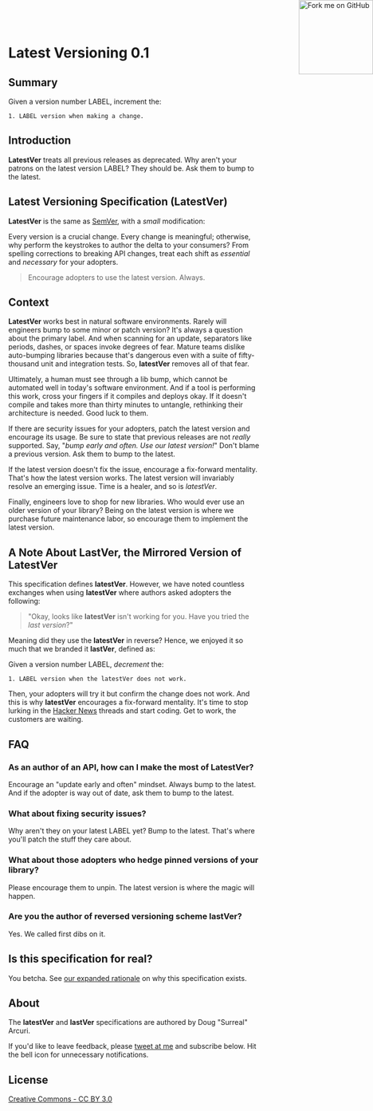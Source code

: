 # Latest Versioning 0.1

## Summary

Given a version number LABEL, increment the:

```
1. LABEL version when making a change.
```

## Introduction

**LatestVer** treats all previous releases as deprecated. Why aren't your patrons on the latest version LABEL? They should be. Ask them to bump to the latest.

## Latest Versioning Specification (LatestVer)

**LatestVer** is the same as [SemVer](https://semver.org/), with a *small* modification:

Every version is a crucial change. Every change is meaningful; otherwise, why perform the keystrokes to author the delta to your consumers? From spelling corrections to breaking API changes, treat each shift as *essential* and *necessary* for your adopters.

> Encourage adopters to use the latest version. Always.

## Context

**LatestVer** works best in natural software environments. Rarely will engineers bump to some minor or patch version? It's always a question about the primary label. And when scanning for an update, separators like periods, dashes, or spaces invoke degrees of fear. Mature teams dislike auto-bumping libraries because that's dangerous even with a suite of fifty-thousand unit and integration tests. So, **latestVer** removes all of that fear.

Ultimately, a human must see through a lib bump, which cannot be automated well in today's software environment. And if a tool is performing this work, cross your fingers if it compiles and deploys okay. If it doesn't compile and takes more than thirty minutes to untangle, rethinking their architecture is needed. Good luck to them.

If there are security issues for your adopters, patch the latest version and encourage its usage. Be sure to state that previous releases are not *really* supported. Say, "*bump early and often. Use our latest version!*" Don't blame a previous version. Ask them to bump to the latest.

If the latest version doesn't fix the issue, encourage a fix-forward mentality. That's how the latest version works. The latest version will invariably resolve an emerging issue. Time is a healer, and so is *latestVer*.

Finally, engineers love to shop for new libraries. Who would ever use an older version of your library? Being on the latest version is where we purchase future maintenance labor, so encourage them to implement the latest version.

## A Note About LastVer, the Mirrored Version of LatestVer

This specification defines **latestVer**. However, we have noted countless exchanges when using  **latestVer** where authors asked adopters the following:

> "Okay, looks like  **latestVer** isn't working for you. Have you tried the *last version*?" 

Meaning did they use the **latestVer** in reverse? Hence, we enjoyed it so much that we branded it **lastVer**, defined as:

Given a version number LABEL, *decrement* the:

```
1. LABEL version when the latestVer does not work.
```

Then, your adopters will try it but confirm the change does not work. And this is why **latestVer** encourages a fix-forward mentality. It's time to stop lurking in the [Hacker News](https://news.ycombinator.com/) threads and start coding. Get to work, the customers are waiting.

## FAQ

### As an author of an API, how can I make the most of **LatestVer**?

Encourage an "update early and often" mindset. Always bump to the latest. And if the adopter is way out of date, ask them to bump to the latest.

### What about fixing security issues?

Why aren't they on your latest LABEL yet? Bump to the latest. That's where you'll patch the stuff they care about.

### What about those adopters who hedge pinned versions of your library?

Please encourage them to unpin. The latest version is where the magic will happen. 

### Are you the author of reversed versioning scheme **lastVer?**

Yes. We called first dibs on it.

## Is this specification for real?

You betcha. See [our expanded rationale](https://dev.to/solidi/semver-is-dead-long-live-semver-4lh4) on why this specification exists.

## About

The **latestVer** and **lastVer** specifications are authored by Doug "Surreal" Arcuri.

<a href="https://github.com/solidi/latestver"><img style="position: absolute; top: 0; right: 0; border: 0" loading="lazy" width="149" height="149" src="https://github.blog/wp-content/uploads/2008/12/forkme_right_green_007200.png?resize=149%2C149" class="attachment-full size-full" alt="Fork me on GitHub" data-recalc-dims="1"></a>

If you'd like to leave feedback, please [tweet at me](https://twitter.com/dougarcuri) and subscribe below. Hit the bell icon for unnecessary notifications.

## License

[Creative Commons - CC BY 3.0](https://creativecommons.org/licenses/by/3.0/)
